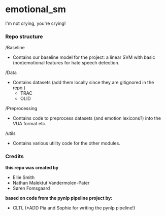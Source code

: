 # emotional_sm
I'm not crying, you're crying!



### Repo structure


/Baseline
- Contains our baseline model for the project: a linear SVM with basic (non)emotional features for hate speech detection.


/Data
- Contains datasets (add them locally since they are gitignored in the repo.)
  - TRAC
  - OLID

/Preprocessing
- Contains code to preprocess datasets (and emotion lexicons?) into the VUA format etc.

/utils
- Contains various utility code for the other modules.





### Credits

__this repo was created by__
- Ellie Smith
- Nathan Malektut Vandermolen-Pater
- Søren Fomsgaard

__based on code from the pynlp pipeline project by:__
- CLTL (*ADD Pia and Sophie for writing the pynlp pipeline!)

